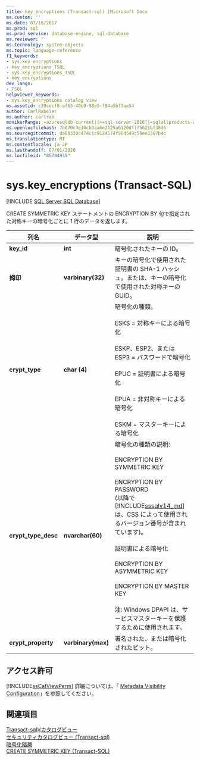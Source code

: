 ```yaml
---
title: key_encryptions (Transact-sql) |Microsoft Docs
ms.custom: ''
ms.date: 07/18/2017
ms.prod: sql
ms.prod_service: database-engine, sql-database
ms.reviewer: ''
ms.technology: system-objects
ms.topic: language-reference
f1_keywords:
- sys.key_encryptions
- key_encryptions_TSQL
- sys.key_encryptions_TSQL
- key_encryptions
dev_langs:
- TSQL
helpviewer_keywords:
- sys.key_encryptions catalog view
ms.assetid: c39cecf8-af63-40b9-98e5-f84a5bf3ae54
author: CarlRabeler
ms.author: carlrab
monikerRange: =azuresqldb-current||>=sql-server-2016||=sqlallproducts-allversions||>=sql-server-linux-2017||=azuresqldb-mi-current
ms.openlocfilehash: 7b670c3e30cb3aa6e2125a6120dfff5621bf38d6
ms.sourcegitcommit: da88320c474c1c9124574f90d549c50ee3387b4c
ms.translationtype: MT
ms.contentlocale: ja-JP
ms.lasthandoff: 07/01/2020
ms.locfileid: "85784939"
---
```

# <a name="syskey_encryptions-transact-sql"></a>sys.key_encryptions (Transact-SQL)
[!INCLUDE [SQL Server SQL Database](../../includes/applies-to-version/sql-asdb.md)]

  CREATE SYMMETRIC KEY ステートメントの ENCRYPTION BY 句で指定された対称キーの暗号化ごとに 1 行のデータを返します。  

  
|列名|データ型|説明|  
|------------------|----------------|-----------------|  
|**key_id**|**int**|暗号化されたキーの ID。|  
|**拇印**|**varbinary(32)**|キーの暗号化で使用された証明書の SHA-1 ハッシュ。または、キーの暗号化で使用された対称キーの GUID。|  
|**crypt_type**|**char (4)**|暗号化の種類。<br /><br /> ESKS = 対称キーによる暗号化<br /><br /> ESKP、ESP2、または ESP3 = パスワードで暗号化<br /><br /> EPUC = 証明書による暗号化<br /><br /> EPUA = 非対称キーによる暗号化<br /><br /> ESKM = マスターキーによる暗号化|  
|**crypt_type_desc**|**nvarchar(60)**|暗号化の種類の説明:<br /><br /> ENCRYPTION BY SYMMETRIC KEY<br /><br /> ENCRYPTION BY PASSWORD <br />(以降で [!INCLUDE[sssqlv14_md](../../includes/sssqlv14-md.md)] は、CSS によって使用されるバージョン番号が含まれています)。<br /><br /> 証明書による暗号化<br /><br /> ENCRYPTION BY ASYMMETRIC KEY<br /><br /> ENCRYPTION BY MASTER KEY<br /><br /> 注: Windows DPAPI は、サービスマスターキーを保護するために使用されます。|  
|**crypt_property**|**varbinary(max)**|署名された、または暗号化されたビット。|  
  
## <a name="permissions"></a>アクセス許可  
 [!INCLUDE[ssCatViewPerm](../../includes/sscatviewperm-md.md)] 詳細については、「 [Metadata Visibility Configuration](../../relational-databases/security/metadata-visibility-configuration.md)」を参照してください。  
  
## <a name="see-also"></a>関連項目  
 [Transact-sql&#41;&#40;カタログビュー](../../relational-databases/system-catalog-views/catalog-views-transact-sql.md)   
 [セキュリティカタログビュー &#40;Transact-sql&#41;](../../relational-databases/system-catalog-views/security-catalog-views-transact-sql.md)   
 [暗号化階層](../../relational-databases/security/encryption/encryption-hierarchy.md)   
 [CREATE SYMMETRIC KEY &#40;Transact-SQL&#41;](../../t-sql/statements/create-symmetric-key-transact-sql.md)  
  
  
